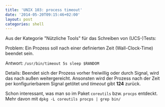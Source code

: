 ```yaml
---
title: 'UNIX 103: process timeout'
date: '2014-05-20T09:15:46+02:00'
layout: post
categories: shell
---
```


Aus der Kategorie "Nützliche Tools" für das Schreiben von (UCS-)Tests:

Problem:
Ein Prozess soll nach einer definierten Zeit (Wall-Clock-Time) beendet sein.

Antwort:
`/usr/bin/timeout 5s sleep $RANDOM`

Details:
Beendet sich der Prozess vorher freiwillig oder durch Signal, wird das nach außen weitergereicht.
Ansonsten wird der Prozess nach der Zeit per konfigurierbarem Signal getötet und *timeout* gibt **124** zurück.

Schon interessant, was man so im Paket `coreutils` bzw. `procps` entdeckt. Mehr davon mit
`dpkg -L coreutils procps | grep bin/`
